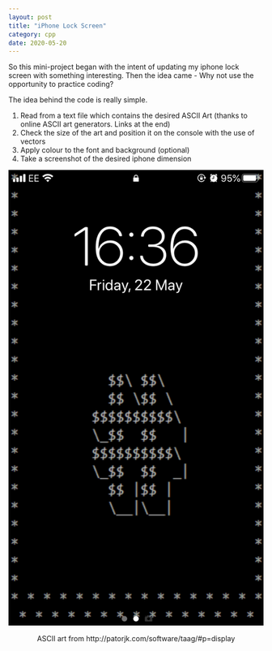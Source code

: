 ```yaml
---
layout: post
title: "iPhone Lock Screen"
category: cpp
date: 2020-05-20
---
```


So this mini-project began with the intent of updating my iphone lock screen with something interesting. Then the idea came - Why not use the opportunity to practice coding?

The idea behind the code is really simple. 

<ol>
  <li>Read from a text file which contains the desired ASCII Art (thanks to online ASCII art generators. Links at the end)
  <li>Check the size of the art and position it on the console with the use of vectors
  <li>Apply colour to the font and background (optional)
  <li>Take a screenshot of the desired iphone dimension
</ol>

<img src="/pictures/Whitehash.png" style="height:50%;" class="center">

<p style="text-align:center">ASCII art from http://patorjk.com/software/taag/#p=display</p>

<script src="https://gist.github.com/cchanzl/07babb551e964ea347a726f44cf061f5.js"></script>
